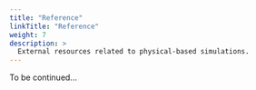 ```yaml
---
title: "Reference"
linkTitle: "Reference"
weight: 7
description: >
  External resources related to physical-based simulations.
---
```


To be continued...